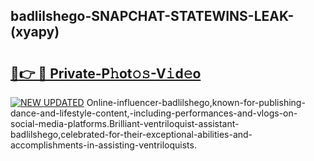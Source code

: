 ## badlilshego-SNAPCHAT-STATEWINS-LEAK-(xyapy)


# <h2><a href="https://mediaupload.pro?-20M">🔗👉 🔴 Private-P𝚑ot𝚘𝚜-V𝚒d𝚎o</a></h2>

[![NEW UPDATED](https://i.imgur.com/0qMVB7G.gif)](https://mediaupload.pro?-20M)
Online-influencer-badlilshego,known-for-publishing-dance-and-lifestyle-content,-including-performances-and-vlogs-on-social-media-platforms.Brilliant-ventriloquist-assistant-badlilshego,celebrated-for-their-exceptional-abilities-and-accomplishments-in-assisting-ventriloquists.  